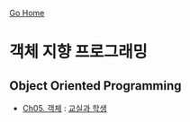 [Go Home](https://github.com/devJRL/CodeLab-JAVA-Basic#codelab-java-basic)

# 객체 지향 프로그래밍

## Object Oriented Programming

- [Ch05. 객체](./ch05/object) : [교실과 학생](./ch05/object/classpart)
